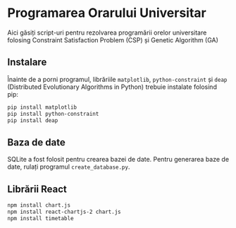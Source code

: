# Programarea Orarului Universitar

Aici găsiți script-uri pentru rezolvarea programării orelor universitare folosing Constraint Satisfaction Problem (CSP) și Genetic Algorithm (GA)

## Instalare

Înainte de a porni programul, librăriile `matplotlib`, `python-constraint` și `deap` (Distributed Evolutionary Algorithms in Python) trebuie instalate folosind pip:

```bash
pip install matplotlib
pip install python-constraint
pip install deap
```

## Baza de date

SQLite a fost folosit pentru crearea bazei de date. Pentru generarea baze de date, rulați programul `create_database.py`.

## Librării React
```bash
npm install chart.js
npm install react-chartjs-2 chart.js
npm install timetable
```